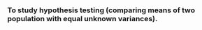 <h3>To study hypothesis testing (comparing means of two population with equal unknown variances).</h3>